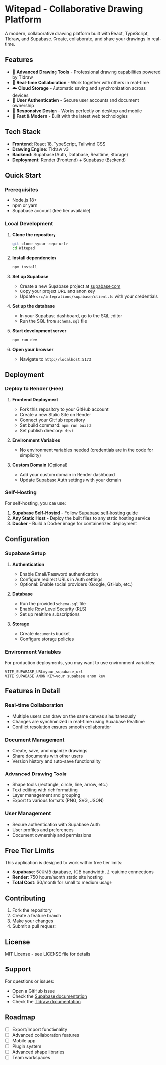 
# Witepad - Collaborative Drawing Platform

A modern, collaborative drawing platform built with React, TypeScript, Tldraw, and Supabase. Create, collaborate, and share your drawings in real-time.

## Features

- 🎨 **Advanced Drawing Tools** - Professional drawing capabilities powered by Tldraw
- 👥 **Real-time Collaboration** - Work together with others in real-time
- ☁️ **Cloud Storage** - Automatic saving and synchronization across devices
- 🔐 **User Authentication** - Secure user accounts and document ownership
- 📱 **Responsive Design** - Works perfectly on desktop and mobile
- 🚀 **Fast & Modern** - Built with the latest web technologies

## Tech Stack

- **Frontend**: React 18, TypeScript, Tailwind CSS
- **Drawing Engine**: Tldraw v3
- **Backend**: Supabase (Auth, Database, Realtime, Storage)
- **Deployment**: Render (Frontend) + Supabase (Backend)

## Quick Start

### Prerequisites

- Node.js 18+ 
- npm or yarn
- Supabase account (free tier available)

### Local Development

1. **Clone the repository**
   ```bash
   git clone <your-repo-url>
   cd Witepad
   ```

2. **Install dependencies**
   ```bash
   npm install
   ```

3. **Set up Supabase**
   - Create a new Supabase project at [supabase.com](https://supabase.com)
   - Copy your project URL and anon key
   - Update `src/integrations/supabase/client.ts` with your credentials

4. **Set up the database**
   - In your Supabase dashboard, go to the SQL editor
   - Run the SQL from `schema.sql` file

5. **Start development server**
   ```bash
   npm run dev
   ```

6. **Open your browser**
   - Navigate to `http://localhost:5173`

## Deployment

### Deploy to Render (Free)

1. **Frontend Deployment**
   - Fork this repository to your GitHub account
   - Create a new Static Site on Render
   - Connect your GitHub repository
   - Set build command: `npm run build`
   - Set publish directory: `dist`

2. **Environment Variables**
   - No environment variables needed (credentials are in the code for simplicity)

3. **Custom Domain** (Optional)
   - Add your custom domain in Render dashboard
   - Update Supabase Auth settings with your domain

### Self-Hosting

For self-hosting, you can use:

1. **Supabase Self-Hosted** - Follow [Supabase self-hosting guide](https://supabase.com/docs/guides/self-hosting)
2. **Any Static Host** - Deploy the built files to any static hosting service
3. **Docker** - Build a Docker image for containerized deployment

## Configuration

### Supabase Setup

1. **Authentication**
   - Enable Email/Password authentication
   - Configure redirect URLs in Auth settings
   - Optional: Enable social providers (Google, GitHub, etc.)

2. **Database**
   - Run the provided `schema.sql` file
   - Enable Row Level Security (RLS)
   - Set up realtime subscriptions

3. **Storage**
   - Create `documents` bucket
   - Configure storage policies

### Environment Variables

For production deployments, you may want to use environment variables:

```env
VITE_SUPABASE_URL=your_supabase_url
VITE_SUPABASE_ANON_KEY=your_supabase_anon_key
```

## Features in Detail

### Real-time Collaboration
- Multiple users can draw on the same canvas simultaneously
- Changes are synchronized in real-time using Supabase Realtime
- Conflict resolution ensures smooth collaboration

### Document Management
- Create, save, and organize drawings
- Share documents with other users
- Version history and auto-save functionality

### Advanced Drawing Tools
- Shape tools (rectangle, circle, line, arrow, etc.)
- Text editing with rich formatting
- Layer management and grouping
- Export to various formats (PNG, SVG, JSON)

### User Management
- Secure authentication with Supabase Auth
- User profiles and preferences
- Document ownership and permissions

## Free Tier Limits

This application is designed to work within free tier limits:

- **Supabase**: 500MB database, 1GB bandwidth, 2 realtime connections
- **Render**: 750 hours/month static site hosting
- **Total Cost**: $0/month for small to medium usage

## Contributing

1. Fork the repository
2. Create a feature branch
3. Make your changes
4. Submit a pull request

## License

MIT License - see LICENSE file for details

## Support

For questions or issues:
- Open a GitHub issue
- Check the [Supabase documentation](https://supabase.com/docs)
- Check the [Tldraw documentation](https://tldraw.dev/docs)

## Roadmap

- [ ] Export/Import functionality
- [ ] Advanced collaboration features
- [ ] Mobile app
- [ ] Plugin system
- [ ] Advanced shape libraries
- [ ] Team workspaces
